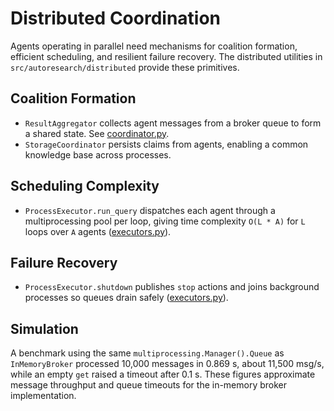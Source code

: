 # Distributed Coordination

Agents operating in parallel need mechanisms for coalition formation,
efficient scheduling, and resilient failure recovery. The distributed
utilities in `src/autoresearch/distributed` provide these primitives.

## Coalition Formation

- `ResultAggregator` collects agent messages from a broker queue to form a
  shared state. See
  [coordinator.py](../../src/autoresearch/distributed/coordinator.py).
- `StorageCoordinator` persists claims from agents, enabling a common
  knowledge base across processes.

## Scheduling Complexity

- `ProcessExecutor.run_query` dispatches each agent through a multiprocessing
  pool per loop, giving time complexity `O(L * A)` for `L` loops over `A`
  agents ([executors.py](../../src/autoresearch/distributed/executors.py)).

## Failure Recovery

- `ProcessExecutor.shutdown` publishes `stop` actions and joins background
  processes so queues drain safely
  ([executors.py](../../src/autoresearch/distributed/executors.py)).

## Simulation

A benchmark using the same `multiprocessing.Manager().Queue` as
`InMemoryBroker` processed 10\,000 messages in 0.869 s, about 11\,500 msg/s,
while an empty `get` raised a timeout after 0.1 s. These figures approximate
message throughput and queue timeouts for the in-memory broker implementation.
